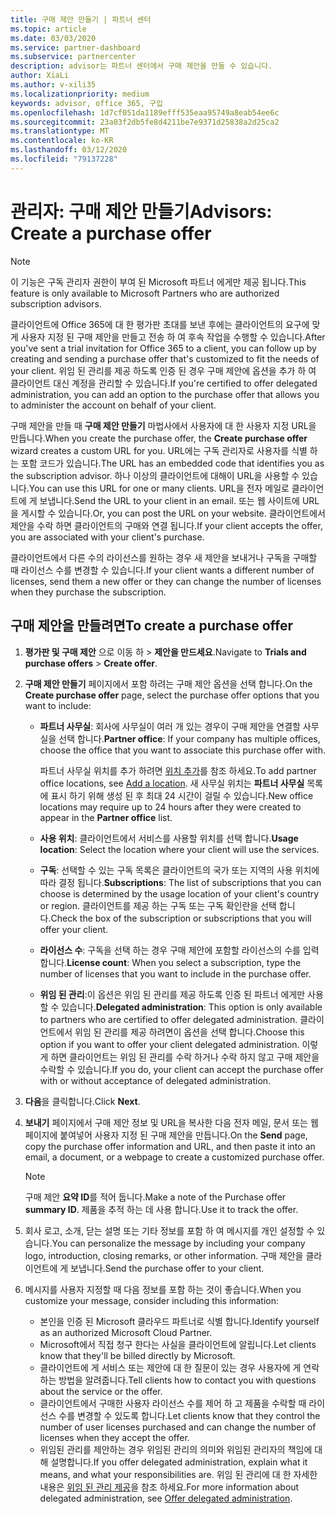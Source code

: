 ```yaml
---
title: 구매 제안 만들기 | 파트너 센터
ms.topic: article
ms.date: 03/03/2020
ms.service: partner-dashboard
ms.subservice: partnercenter
description: advisor는 파트너 센터에서 구매 제안을 만들 수 있습니다.
author: XiaLi
ms.author: v-xili35
ms.localizationpriority: medium
keywords: advisor, office 365, 구입
ms.openlocfilehash: 1d7cf051da1189efff535eaa95749a8eab54ee6c
ms.sourcegitcommit: 23a03f2db5fe8d4211be7e9371d25838a2d25ca2
ms.translationtype: MT
ms.contentlocale: ko-KR
ms.lasthandoff: 03/12/2020
ms.locfileid: "79137228"
---
```

# <a name="advisors-create-a-purchase-offer"></a><span data-ttu-id="2e485-104">관리자: 구매 제안 만들기</span><span class="sxs-lookup"><span data-stu-id="2e485-104">Advisors: Create a purchase offer</span></span>

> [!NOTE]
> <span data-ttu-id="2e485-105">이 기능은 구독 관리자 권한이 부여 된 Microsoft 파트너 에게만 제공 됩니다.</span><span class="sxs-lookup"><span data-stu-id="2e485-105">This feature is only available to Microsoft Partners who are authorized subscription advisors.</span></span> 

<span data-ttu-id="2e485-106">클라이언트에 Office 365에 대 한 평가판 초대를 보낸 후에는 클라이언트의 요구에 맞게 사용자 지정 된 구매 제안을 만들고 전송 하 여 후속 작업을 수행할 수 있습니다.</span><span class="sxs-lookup"><span data-stu-id="2e485-106">After you've sent a trial invitation for Office 365 to a client, you can follow up by creating and sending a purchase offer that's customized to fit the needs of your client.</span></span> <span data-ttu-id="2e485-107">위임 된 관리를 제공 하도록 인증 된 경우 구매 제안에 옵션을 추가 하 여 클라이언트 대신 계정을 관리할 수 있습니다.</span><span class="sxs-lookup"><span data-stu-id="2e485-107">If you're certified to offer delegated administration, you can add an option to the purchase offer that allows you to administer the account on behalf of your client.</span></span>

<span data-ttu-id="2e485-108">구매 제안을 만들 때 **구매 제안 만들기** 마법사에서 사용자에 대 한 사용자 지정 URL을 만듭니다.</span><span class="sxs-lookup"><span data-stu-id="2e485-108">When you create the purchase offer, the **Create purchase offer** wizard creates a custom URL for you.</span></span> <span data-ttu-id="2e485-109">URL에는 구독 관리자로 사용자를 식별 하는 포함 코드가 있습니다.</span><span class="sxs-lookup"><span data-stu-id="2e485-109">The URL has an embedded code that identifies you as the subscription advisor.</span></span> <span data-ttu-id="2e485-110">하나 이상의 클라이언트에 대해이 URL을 사용할 수 있습니다.</span><span class="sxs-lookup"><span data-stu-id="2e485-110">You can use this URL for one or many clients.</span></span> <span data-ttu-id="2e485-111">URL을 전자 메일로 클라이언트에 게 보냅니다.</span><span class="sxs-lookup"><span data-stu-id="2e485-111">Send the URL to your client in an email.</span></span> <span data-ttu-id="2e485-112">또는 웹 사이트에 URL을 게시할 수 있습니다.</span><span class="sxs-lookup"><span data-stu-id="2e485-112">Or, you can post the URL on your website.</span></span> <span data-ttu-id="2e485-113">클라이언트에서 제안을 수락 하면 클라이언트의 구매와 연결 됩니다.</span><span class="sxs-lookup"><span data-stu-id="2e485-113">If your client accepts the offer, you are associated with your client's purchase.</span></span>

<span data-ttu-id="2e485-114">클라이언트에서 다른 수의 라이선스를 원하는 경우 새 제안을 보내거나 구독을 구매할 때 라이선스 수를 변경할 수 있습니다.</span><span class="sxs-lookup"><span data-stu-id="2e485-114">If your client wants a different number of licenses, send them a new offer or they can change the number of licenses when they purchase the subscription.</span></span> 

## <a name="to-create-a-purchase-offer"></a><span data-ttu-id="2e485-115">구매 제안을 만들려면</span><span class="sxs-lookup"><span data-stu-id="2e485-115">To create a purchase offer</span></span>

1. <span data-ttu-id="2e485-116">**평가판 및 구매 제안** 으로 이동 하 > **제안을 만드세요**.</span><span class="sxs-lookup"><span data-stu-id="2e485-116">Navigate to **Trials and purchase offers** > **Create offer**.</span></span>

2. <span data-ttu-id="2e485-117">**구매 제안 만들기** 페이지에서 포함 하려는 구매 제안 옵션을 선택 합니다.</span><span class="sxs-lookup"><span data-stu-id="2e485-117">On the **Create purchase offer** page, select the purchase offer options that you want to include:</span></span>

    - <span data-ttu-id="2e485-118">**파트너 사무실**: 회사에 사무실이 여러 개 있는 경우이 구매 제안을 연결할 사무실을 선택 합니다.</span><span class="sxs-lookup"><span data-stu-id="2e485-118">**Partner office**: If your company has multiple offices, choose the office that you want to associate this purchase offer with.</span></span>

        <span data-ttu-id="2e485-119">파트너 사무실 위치를 추가 하려면 [위치 추가](manage-locations.md)를 참조 하세요.</span><span class="sxs-lookup"><span data-stu-id="2e485-119">To add partner office locations, see [Add a location](manage-locations.md).</span></span> <span data-ttu-id="2e485-120">새 사무실 위치는 **파트너 사무실** 목록에 표시 하기 위해 생성 된 후 최대 24 시간이 걸릴 수 있습니다.</span><span class="sxs-lookup"><span data-stu-id="2e485-120">New office locations may require up to 24 hours after they were created to appear in the **Partner office** list.</span></span>

    - <span data-ttu-id="2e485-121">**사용 위치**: 클라이언트에서 서비스를 사용할 위치를 선택 합니다.</span><span class="sxs-lookup"><span data-stu-id="2e485-121">**Usage location**: Select the location where your client will use the services.</span></span>
    - <span data-ttu-id="2e485-122">**구독**: 선택할 수 있는 구독 목록은 클라이언트의 국가 또는 지역의 사용 위치에 따라 결정 됩니다.</span><span class="sxs-lookup"><span data-stu-id="2e485-122">**Subscriptions**: The list of subscriptions that you can choose is determined by the usage location of your client's country or region.</span></span> <span data-ttu-id="2e485-123">클라이언트를 제공 하는 구독 또는 구독 확인란을 선택 합니다.</span><span class="sxs-lookup"><span data-stu-id="2e485-123">Check the box of the subscription or subscriptions that you will offer your client.</span></span>
    - <span data-ttu-id="2e485-124">**라이선스 수**: 구독을 선택 하는 경우 구매 제안에 포함할 라이선스의 수를 입력 합니다.</span><span class="sxs-lookup"><span data-stu-id="2e485-124">**License count**: When you select a subscription, type the number of licenses that you want to include in the purchase offer.</span></span>
    - <span data-ttu-id="2e485-125">**위임 된 관리**:이 옵션은 위임 된 관리를 제공 하도록 인증 된 파트너 에게만 사용할 수 있습니다.</span><span class="sxs-lookup"><span data-stu-id="2e485-125">**Delegated administration**: This option is only available to partners who are certified to offer delegated administration.</span></span> <span data-ttu-id="2e485-126">클라이언트에서 위임 된 관리를 제공 하려면이 옵션을 선택 합니다.</span><span class="sxs-lookup"><span data-stu-id="2e485-126">Choose this option if you want to offer your client delegated administration.</span></span> <span data-ttu-id="2e485-127">이렇게 하면 클라이언트는 위임 된 관리를 수락 하거나 수락 하지 않고 구매 제안을 수락할 수 있습니다.</span><span class="sxs-lookup"><span data-stu-id="2e485-127">If you do, your client can accept the purchase offer with or without acceptance of delegated administration.</span></span>

3. <span data-ttu-id="2e485-128">**다음**을 클릭합니다.</span><span class="sxs-lookup"><span data-stu-id="2e485-128">Click **Next**.</span></span>

4. <span data-ttu-id="2e485-129">**보내기** 페이지에서 구매 제안 정보 및 URL을 복사한 다음 전자 메일, 문서 또는 웹 페이지에 붙여넣어 사용자 지정 된 구매 제안을 만듭니다.</span><span class="sxs-lookup"><span data-stu-id="2e485-129">On the **Send** page, copy the purchase offer information and URL, and then paste it into an email, a document, or a webpage to create a customized purchase offer.</span></span>

    > [!NOTE]
    > <span data-ttu-id="2e485-130">구매 제안 **요약 ID**를 적어 둡니다.</span><span class="sxs-lookup"><span data-stu-id="2e485-130">Make a note of the Purchase offer **summary ID**.</span></span> <span data-ttu-id="2e485-131">제품을 추적 하는 데 사용 합니다.</span><span class="sxs-lookup"><span data-stu-id="2e485-131">Use it to track the offer.</span></span>

5. <span data-ttu-id="2e485-132">회사 로고, 소개, 닫는 설명 또는 기타 정보를 포함 하 여 메시지를 개인 설정할 수 있습니다.</span><span class="sxs-lookup"><span data-stu-id="2e485-132">You can personalize the message by including your company logo, introduction, closing remarks, or other information.</span></span> <span data-ttu-id="2e485-133">구매 제안을 클라이언트에 게 보냅니다.</span><span class="sxs-lookup"><span data-stu-id="2e485-133">Send the purchase offer to your client.</span></span>

6. <span data-ttu-id="2e485-134">메시지를 사용자 지정할 때 다음 정보를 포함 하는 것이 좋습니다.</span><span class="sxs-lookup"><span data-stu-id="2e485-134">When you customize your message, consider including this information:</span></span>

    - <span data-ttu-id="2e485-135">본인을 인증 된 Microsoft 클라우드 파트너로 식별 합니다.</span><span class="sxs-lookup"><span data-stu-id="2e485-135">Identify yourself as an authorized Microsoft Cloud Partner.</span></span>
    - <span data-ttu-id="2e485-136">Microsoft에서 직접 청구 한다는 사실을 클라이언트에 알립니다.</span><span class="sxs-lookup"><span data-stu-id="2e485-136">Let clients know that they'll be billed directly by Microsoft.</span></span>
    - <span data-ttu-id="2e485-137">클라이언트에 게 서비스 또는 제안에 대 한 질문이 있는 경우 사용자에 게 연락 하는 방법을 알려줍니다.</span><span class="sxs-lookup"><span data-stu-id="2e485-137">Tell clients how to contact you with questions about the service or the offer.</span></span>
    - <span data-ttu-id="2e485-138">클라이언트에서 구매한 사용자 라이선스 수를 제어 하 고 제품을 수락할 때 라이선스 수를 변경할 수 있도록 합니다.</span><span class="sxs-lookup"><span data-stu-id="2e485-138">Let clients know that they control the number of user licenses purchased and can change the number of licenses when they accept the offer.</span></span>
    - <span data-ttu-id="2e485-139">위임된 관리를 제안하는 경우 위임된 관리의 의미와 위임된 관리자의 책임에 대해 설명합니다.</span><span class="sxs-lookup"><span data-stu-id="2e485-139">If you offer delegated administration, explain what it means, and what your responsibilities are.</span></span> <span data-ttu-id="2e485-140">위임 된 관리에 대 한 자세한 내용은 [위임 된 관리 제공](customers_revoke_admin_privileges.md)을 참조 하세요.</span><span class="sxs-lookup"><span data-stu-id="2e485-140">For more information about delegated administration, see [Offer delegated administration](customers_revoke_admin_privileges.md).</span></span>